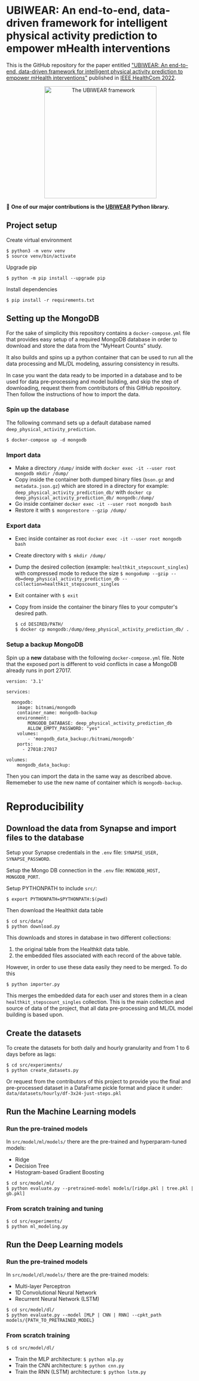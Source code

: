 # UBIWEAR: An end-to-end, data-driven framework for intelligent physical activity prediction to empower mHealth interventions

This is the GitHub repository for the paper entitled ["UBIWEAR: An end-to-end, data-driven framework for intelligent physical activity prediction to empower mHealth interventions"](https://ieeexplore.ieee.org/document/9982730) published in [IEEE HealthCom 2022](https://healthcom2022.ieee-healthcom.org/).

<p align="center">
  <img src="ubiwear/assets/the-ubiwear-framework.png" width=300 title="The UBIWEAR framework">
</p>

:rocket: **One of our major contributions is the [UBIWEAR](./ubiwear/) Python library.**

## Project setup

Create virtual environment

```
$ python3 -m venv venv
$ source venv/bin/activate
```

Upgrade pip

```
$ python -m pip install --upgrade pip
```

Install dependencies

```
$ pip install -r requirements.txt
```


## Setting up the MongoDB

For the sake of simplicity this repository contains a `docker-compose.yml`
file that provides easy setup of a required MongoDB database in order to
download and store the data from the "MyHeart Counts" study. 

It also builds and spins up a python container that can be used to run all the data processing and ML/DL modeling, assuring consistency
in results.

In case you want the data ready to be imported in a database and to be used for data pre-processing and model building,
and skip the step of downloading, request them from contributors of this GitHub repository.
Then follow the instructions of how to import the data.

### Spin up the database

The following command sets up a default database named `deep_physical_activity_prediction`.  
```
$ docker-compose up -d mongodb
```

### Import data

* Make a directory `/dump/` inside with `docker exec -it --user root mongodb mkdir /dump/`
* Copy inside the container both dumped binary files (`bson.gz` and `metadata.json.gz`) 
which are stored in a directory for example: `deep_physical_activity_prediction_db/` with `docker cp deep_physical_activity_prediction_db/ mongodb:/dump/`
* Go inside container `docker exec -it --user root mongodb bash`
* Restore it with `$ mongorestore --gzip /dump/`

### Export data

* Exec inside container as root
`docker exec -it --user root mongodb bash`

* Create directory with `$ mkdir /dump/`

* Dump the desired collection (example: `healthkit_stepscount_singles`) with compressed mode to reduce the size 
`$ mongodump --gzip --db=deep_physical_activity_prediction_db --collection=healthkit_stepscount_singles`

* Exit container with `$ exit`

* Copy from inside the container the binary files to your computer's desired path.
    ```
    $ cd DESIRED/PATH/
    $ docker cp mongodb:/dump/deep_physical_activity_prediction_db/ .
    ```



### Setup a backup MongoDB

Spin up a **new** database with the following `docker-compose.yml` file. Note that the exposed port is different
to void conflicts in case a MongoDB already runs in port 27017.

``` 
version: '3.1'

services:

  mongodb:
    image: bitnami/mongodb
    container_name: mongodb-backup
    environment:
        MONGODB_DATABASE: deep_physical_activity_prediction_db
        ALLOW_EMPTY_PASSWORD: "yes"
    volumes: 
        - 'mongodb_data_backup:/bitnami/mongodb'
    ports:
      - 27018:27017

volumes: 
    mongodb_data_backup:
```

Then you can import the data in the same way as described above. Rememeber to use the
new name of container which is `mongodb-backup`.

# Reproducibility
## Download the data from Synapse and import files to the database

Setup your Synapse credentials in the `.env` file: `SYNAPSE_USER, SYNAPSE_PASSWORD`.

Setup the Mongo DB connection in the `.env` file: `MONGODB_HOST, MONGODB_PORT`.

Setup PYTHONPATH to include `src/`:

```
$ export PYTHONPATH=$PYTHONPATH:$(pwd)
```

Then download the Healthkit data table

```
$ cd src/data/
$ python download.py 
```

This downloads and stores in database in two different collections:
1. the original table from the Healthkit data table.
2. the embedded files associated with each record of the above table.

However, in order to use these data easily they need 
to be merged. To do this

```
$ python importer.py
```

This merges the embedded data for each user and 
stores them in a clean `healthkit_stepscount_singles` collection.
This is the main collection and source of data of the project, that all data pre-processing and ML/DL model building
is based upon.

## Create the datasets

To create the datasets for both daily and hourly granularity and from 1 to 6 days before as lags:

```
$ cd src/experiments/
$ python create_datasets.py
```

Or request from the contributors of this project to provide you the final and pre-processed 
dataset in a DataFrame pickle format and place it under: `data/datasets/hourly/df-3x24-just-steps.pkl`

## Run the Machine Learning models

### Run the pre-trained models

In `src/model/ml/models/` there are the pre-trained and hyperparam-tuned models:
- Ridge
- Decision Tree
- Histogram-based Gradient Boosting

```
$ cd src/model/ml/
$ python evaluate.py --pretrained-model models/[ridge.pkl | tree.pkl | gb.pkl]
```

### From scratch training and tuning

```
$ cd src/experiments/
$ python ml_modeling.py
```

## Run the Deep Learning models

### Run the pre-trained models

In `src/model/dl/models/` there are the pre-trained models:
- Multi-layer Perceptron
- 1D Convolutional Neural Network
- Recurrent Neural Network (LSTM)

```
$ cd src/model/dl/
$ python evaluate.py --model [MLP | CNN | RNN] --cpkt_path models/{PATH_TO_PRETRAINED_MODEL}
```

### From scratch training

`$ cd src/model/dl/`

- Train the MLP architecture: `$ python mlp.py`
- Train the CNN architecture: `$ python cnn.py`
- Train the RNN (LSTM) architecture: `$ python lstm.py`
